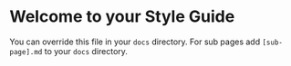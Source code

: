 # Welcome to your Style Guide

You can override this file in your `docs` directory.
For sub pages add `[sub-page].md` to your `docs` directory.
